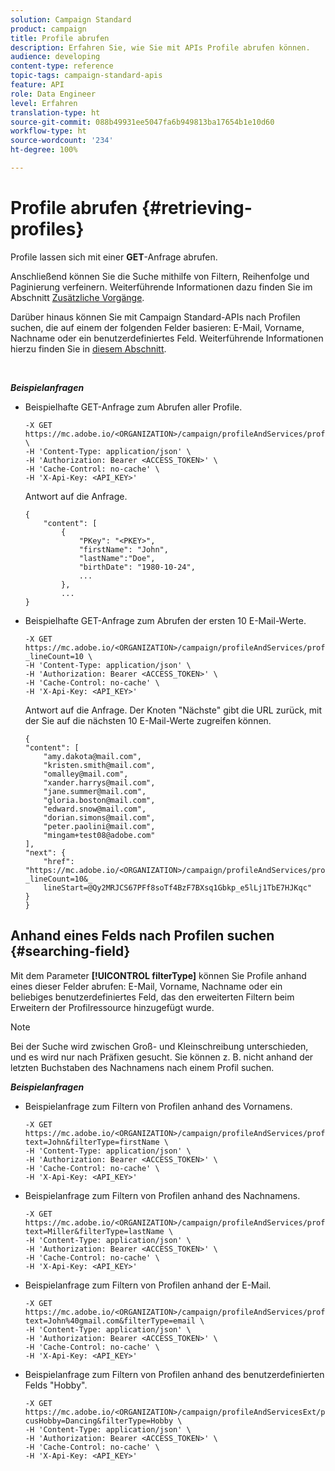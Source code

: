 ```yaml
---
solution: Campaign Standard
product: campaign
title: Profile abrufen
description: Erfahren Sie, wie Sie mit APIs Profile abrufen können.
audience: developing
content-type: reference
topic-tags: campaign-standard-apis
feature: API
role: Data Engineer
level: Erfahren
translation-type: ht
source-git-commit: 088b49931ee5047fa6b949813ba17654b1e10d60
workflow-type: ht
source-wordcount: '234'
ht-degree: 100%

---
```



# Profile abrufen {#retrieving-profiles}

Profile lassen sich mit einer **GET**-Anfrage abrufen.

Anschließend können Sie die Suche mithilfe von Filtern, Reihenfolge und Paginierung verfeinern. Weiterführende Informationen dazu finden Sie im Abschnitt [Zusätzliche Vorgänge](../../api/using/sorting.md).

Darüber hinaus können Sie mit Campaign Standard-APIs nach Profilen suchen, die auf einem der folgenden Felder basieren: E-Mail, Vorname, Nachname oder ein benutzerdefiniertes Feld. Weiterführende Informationen hierzu finden Sie in [diesem Abschnitt](#searching-field).

<br/>

***Beispielanfragen***

* Beispielhafte GET-Anfrage zum Abrufen aller Profile.

   ```
   -X GET https://mc.adobe.io/<ORGANIZATION>/campaign/profileAndServices/profile \
   -H 'Content-Type: application/json' \
   -H 'Authorization: Bearer <ACCESS_TOKEN>' \
   -H 'Cache-Control: no-cache' \
   -H 'X-Api-Key: <API_KEY>'
   ```

   Antwort auf die Anfrage.

   ```
   {
       "content": [
           {
               "PKey": "<PKEY>",
               "firstName": "John",
               "lastName":"Doe",
               "birthDate": "1980-10-24",
               ...
           },
           ...
   }
   ```

* Beispielhafte GET-Anfrage zum Abrufen der ersten 10 E-Mail-Werte.

   ```
   -X GET https://mc.adobe.io/<ORGANIZATION>/campaign/profileAndServices/profile/email?_lineCount=10 \
   -H 'Content-Type: application/json' \
   -H 'Authorization: Bearer <ACCESS_TOKEN>' \
   -H 'Cache-Control: no-cache' \
   -H 'X-Api-Key: <API_KEY>'
   ```

   Antwort auf die Anfrage. Der Knoten &quot;Nächste&quot; gibt die URL zurück, mit der Sie auf die nächsten 10 E-Mail-Werte zugreifen können.

   ```
   {
   "content": [
       "amy.dakota@mail.com",
       "kristen.smith@mail.com",
       "omalley@mail.com",
       "xander.harrys@mail.com",
       "jane.summer@mail.com",
       "gloria.boston@mail.com",
       "edward.snow@mail.com",
       "dorian.simons@mail.com",
       "peter.paolini@mail.com",
       "mingam+test08@adobe.com"
   ],
   "next": {
       "href": "https://mc.adobe.io/<ORGANIZATION>/campaign/profileAndServices/profile/email?_lineCount=10&_
       lineStart=@Qy2MRJCS67PFf8soTf4BzF7BXsq1Gbkp_e5lLj1TbE7HJKqc"
   }
   }
   ```

## Anhand eines Felds nach Profilen suchen {#searching-field}

Mit dem Parameter **[!UICONTROL filterType]** können Sie Profile anhand eines dieser Felder abrufen: E-Mail, Vorname, Nachname oder ein beliebiges benutzerdefiniertes Feld, das den erweiterten Filtern beim Erweitern der Profilressource hinzugefügt wurde.

>[!NOTE]
>
>Bei der Suche wird zwischen Groß- und Kleinschreibung unterschieden, und es wird nur nach Präfixen gesucht. Sie können z. B. nicht anhand der letzten Buchstaben des Nachnamens nach einem Profil suchen.

***Beispielanfragen***

* Beispielanfrage zum Filtern von Profilen anhand des Vornamens.

   ```
   -X GET https://mc.adobe.io/<ORGANIZATION>/campaign/profileAndServices/profile/byText?text=John&filterType=firstName \
   -H 'Content-Type: application/json' \
   -H 'Authorization: Bearer <ACCESS_TOKEN>' \
   -H 'Cache-Control: no-cache' \
   -H 'X-Api-Key: <API_KEY>'
   ```

* Beispielanfrage zum Filtern von Profilen anhand des Nachnamens.

   ```
   -X GET https://mc.adobe.io/<ORGANIZATION>/campaign/profileAndServices/profile/byText?text=Miller&filterType=lastName \
   -H 'Content-Type: application/json' \
   -H 'Authorization: Bearer <ACCESS_TOKEN>' \
   -H 'Cache-Control: no-cache' \
   -H 'X-Api-Key: <API_KEY>'
   ```

* Beispielanfrage zum Filtern von Profilen anhand der E-Mail.

   ```
   -X GET https://mc.adobe.io/<ORGANIZATION>/campaign/profileAndServices/profile/byText?text=John%40gmail.com&filterType=email \
   -H 'Content-Type: application/json' \
   -H 'Authorization: Bearer <ACCESS_TOKEN>' \
   -H 'Cache-Control: no-cache' \
   -H 'X-Api-Key: <API_KEY>'
   ```

* Beispielanfrage zum Filtern von Profilen anhand des benutzerdefinierten Felds &quot;Hobby&quot;.

   ```
   -X GET https://mc.adobe.io/<ORGANIZATION>/campaign/profileAndServicesExt/profile/byText?cusHobby=Dancing&filterType=Hobby \
   -H 'Content-Type: application/json' \
   -H 'Authorization: Bearer <ACCESS_TOKEN>' \
   -H 'Cache-Control: no-cache' \
   -H 'X-Api-Key: <API_KEY>'
   ```
